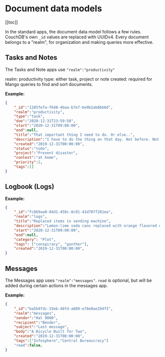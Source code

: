 # Document data models

[[toc]]

In the standard apps, the document data model follows a few rules.
CouchDB's own `_id` values are replaced with UUIDv4.
Every document belongs to a "realm", for organization and making queries more effective.

## Tasks and Notes

The Tasks and Note apps use `"realm":"productivity"`

realm: productivity
type: either task, project or note
created: required for Mango queries to find and sort documents.

**Example:**
```json
{
    "_id":"1285fefa-f648-4baa-b7e7-be9b2ab8bb6d",
    "realm":"productivity",
    "type":"task",
    "due":"2020-12-31T23:59:58",
    "start":"2020-12-31T09:00:00",
    "end":null,
    "title":"That important thing I need to do. Or else..",
    "description":"I have to do the thing on that day. Not before. Not after.",
    "created":"2019-12-31T00:00:00",
    "status":"todo",
    "project":"Prevent disaster",
    "context":"at home",
    "priority":2,
    "tags":[]
}
```

## Logbook (Logs)

**Example:**
```json
{
    "_id":"fc869aa0-84d1-458c-8c91-41d707f281ea",
    "realm":"logs",
    "title":"Replaced items in vending machine",
    "description":"Lemon-lime soda cans replaced with orange flavored ones",
    "start":"2020-12-31T09:00:00",
    "end":null,
    "category": "Plot",
    "tags": ["conspiracy", "gunther"],
    "created":"2019-12-31T00:00:00",
}
```

## Messages

The Messages app uses `"realm":"messages"`. `read` is optional, but will be added during certain actions in the messages app.

**Example:**
```json
{
    "_id":"ba5b97dc-33eb-40fd-a689-e78e0ae194f3",
    "realm":"messages",
    "sender":"Hal 9000",
    "recipient":"Bender",
    "subject":"Last message",
    "body":"A Bicycle Built for Two",
    "created":"2019-12-31T00:00:00",
    "tags":["Infosphere","Central Bureaucracy"]
    "read":false,
}
```